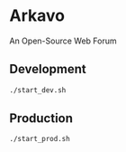# Arkavo 
An Open-Source Web Forum

## Development
```bash
./start_dev.sh
```


## Production
```bash
./start_prod.sh
```